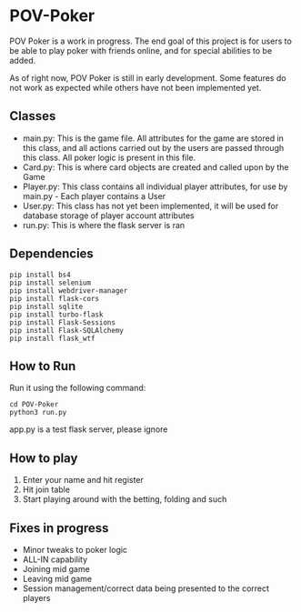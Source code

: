 # POV-Poker
POV Poker is a work in progress. The end goal of this project is for users to be able to play poker with friends online, and for special abilities to be added.

As of right now, POV Poker is still in early development. Some features do not work as expected while others have not been implemented yet. 

## Classes
* main.py: This is the game file. All attributes for the game are stored in this class, and all actions carried out by the users are passed through this class. All poker logic is present in this file.
* Card.py: This is where card objects are created and called upon by the Game
* Player.py: This class contains all individual player attributes, for use by main.py - Each player contains a User
* User.py: This class has not yet been implemented, it will be used for database storage of player account attributes
* run.py: This is where the flask server is ran


## Dependencies
```console
pip install bs4
pip install selenium
pip install webdriver-manager
pip install flask-cors
pip install sqlite
pip install turbo-flask
pip install Flask-Sessions
pip install Flask-SQLAlchemy
pip install flask_wtf
```

## How to Run
Run it using the following command:
```console
cd POV-Poker
python3 run.py
```
app.py is a test flask server, please ignore

## How to play
1. Enter your name and hit register
2. Hit join table
3. Start playing around with the betting, folding and such

## Fixes in progress
* Minor tweaks to poker logic
* ALL-IN capability
* Joining mid game
* Leaving mid game
* Session management/correct data being presented to the correct players

